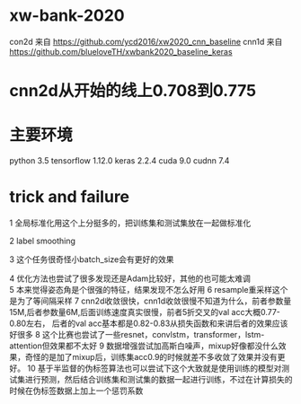 # xw-bank-2020

con2d 来自 https://github.com/ycd2016/xw2020_cnn_baseline
cnn1d 来自 https://github.com/blueloveTH/xwbank2020_baseline_keras

# cnn2d从开始的线上0.708到0.775

# 主要环境
python 3.5
tensorflow 1.12.0
keras 2.2.4
cuda 9.0
cudnn 7.4


# trick and failure

1 全局标准化用这个上分挺多的，把训练集和测试集放在一起做标准化

2 label smoothing

3 这个任务很奇怪小batch_size会有更好的效果

4 优化方法也尝试了很多发现还是Adam比较好，其他的也可能太难调<br>
5 本来觉得姿态角是个很强的特征，结果发现不怎么好用
6 resample重采样这个是为了等间隔采样
7 cnn2d收敛很快，cnn1d收敛很慢不知道为什么，前者参数量15M,后者参数量6M,后面训练速度真实很慢，前者5折交叉的val acc大概0.77-0.80左右，
  后者的val acc基本都是0.82-0.83从损失函数和来讲后者的效果应该好很多
8 这个比赛也尝试了一些resnet，convlstm，transformer，lstm-attention但效果都不太好
9 数据增强尝试加高斯白噪声，mixup好像都没什么效果，奇怪的是加了mixup后，训练集acc0.9的时候就差不多收敛了效果并没有更好。
10 基于半监督的伪标签算法也可以尝试下这个大致就是使用训练的模型对测试集进行预测，然后结合训练集和测试集的数据一起进行训练，不过在计算损失的时候在伪标签数据上加上一个惩罚系数
